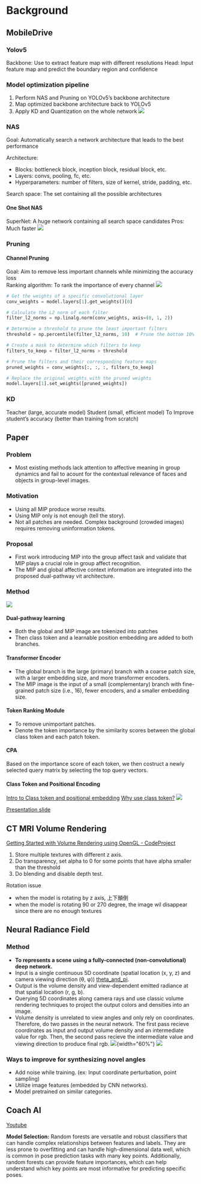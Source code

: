 # Background

## MobileDrive
### Yolov5
Backbone: Use to extract feature map with different resolutions
Head: Input feature map and predict the boundary region and confidence

### Model optimization pipeline
1. Perform NAS and Pruning on YOLOv5’s backbone architecture
2. Map optimized backbone architecture back to YOLOv5
3. Apply KD and Quantization on the whole network
![](./images/resume/optimization_pipeline.png)

### NAS
Goal: Automatically search a network architecture that leads to the best performance

Architecture:
* Blocks: bottleneck block, inception block, residual block, etc.
* Layers: convs, pooling, fc, etc.
* Hyperparameters: number of filters, size of kernel, stride, padding, etc.

Search space: The set containing all the possible architectures

#### One Shot NAS
SuperNet: A huge network containing all search space candidates
Pros: Much faster
![](./images/resume/oneshot.png)


### Pruning
#### Channel Pruning
Goal: Aim to remove less important channels while minimizing the accuracy loss  
Ranking algorithm: To rank the importance of every channel 
![](./images/resume/channel_pruning.png)

```python
# Get the weights of a specific convolutional layer
conv_weights = model.layers[1].get_weights()[0]

# Calculate the L2 norm of each filter
filter_l2_norms = np.linalg.norm(conv_weights, axis=(0, 1, 2))

# Determine a threshold to prune the least important filters
threshold = np.percentile(filter_l2_norms, 10)  # Prune the bottom 10%

# Create a mask to determine which filters to keep
filters_to_keep = filter_l2_norms > threshold

# Prune the filters and their corresponding feature maps
pruned_weights = conv_weights[:, :, :, filters_to_keep]

# Replace the original weights with the pruned weights
model.layers[1].set_weights([pruned_weights]) 
```

### KD
Teacher (large, accurate model) 
Student (small, efficient model)
To Improve student’s accuracy (better than training from scratch)  

## Paper
### Problem
* Most existing methods lack attention to affective meaning in group dynamics and fail to acount for the contextual relevance of faces and objects in group-level images.

### Motivation
* Using all MIP produce worse results.
* Using MIP only is not enough (tell the story).
* Not all patches are needed. Complex background (crowded images) requires removing uninformation tokens.

### Proposal
* First work introducing MIP into the group affect task and validate that MIP plays a crucial role in group affect recognition. 
* The MIP and global affective context information are integrated into the proposed dual-pathway vit architecture.

### Method
![](./images/resume/method.png)

#### Dual-pathway learning
* Both the global and MIP image are tokenized into patches
* Then class token and a learnable position embedding are added to both branches.
#### Transformer Encoder
- The global branch is the large (primary) branch with a coarse patch size, with a larger embedding size, and more transformer encoders.
- The MIP image is the input of a small (complementary) branch with fine-grained patch size (i.e., 16), fewer encoders, and a smaller embedding size.
#### Token Ranking Module
* To remove unimportant patches.
* Denote the token importance by the similarity scores between the global class token and each patch token.
#### CPA
Based on the importance score of each token, we then costruct a newly selected query matrix by selecting the top query vectors.

#### Class Token and Positional Encoding
[Intro to Class token and positional embedding](https://deepganteam.medium.com/vision-transformers-for-computer-vision-9f70418fe41a)
[Why use class token?](https://datascience.stackexchange.com/questions/90649/class-token-in-vit-and-bert)
![](./images/resume/cpa.png)

[Presentation slide](https://docs.google.com/presentation/d/1_wSrmuKN2r8Ue_UypCsoKqRkfPLuOJQg/edit?usp=sharing&ouid=117334240525465093292&rtpof=true&sd=true)

## CT MRI Volume Rendering

[Getting Started with Volume Rendering using OpenGL - CodeProject](https://www.codeproject.com/Articles/352270/Getting-Started-with-Volume-Rendering-using-OpenGL)

1. Store multiple textures with different z axis.
2. Do transparency, set alpha to 0 for some points that have alpha smaller than the threshold
3. Do blending and disable depth test.

Rotation issue

- when the model is rotating by z axis, 上下顛倒
- when the model is rotating 90 or 270 degree, the image wil disappear since there are no enough textures


## Neural Radiance Field
### Method
* **To represents a scene using a fully-connected (non-convolutional) deep network.**
* Input is a single continuous 5D coordinate (spatial location (x, y, z) and camera viewing direction (θ, φ)) [theta_and_pi](https://www.cs.cmu.edu/~barbic/camera.html).
* Output is the volume density and view-dependent emitted radiance at that spatial location (r, g, b).
* Querying 5D coordinates along camera rays and use classic volume rendering techniques to project the output colors and densities into an image.
* Volume density is unrelated to view angles and only rely on coordinates. Therefore, do two passes in the neural network. The first pass recieve coordinates as input and output volume density and an intermediate value for rgb. Then, the second pass recieve the intermediate value and viewing direction to produce final rgb. 
![](./images/resume/nerf1.svg){width="60%"}
![](./images/resume/nerf2.png)

### Ways to improve for synthesizing novel angles
* Add noise while training. (ex: Input coordinate perturbation, point sampling)
* Utilize image features (embedded by CNN networks).
* Model pretrained on similar categories.


## Coach AI
[Youtube](https://www.youtube.com/watch?v=Se1nLA_JbMY)<br>

**Model Selection:** Random forests are versatile and robust classifiers that can handle complex relationships between features and labels. They are less prone to overfitting and can handle high-dimensional data well, which is common in pose prediction tasks with many key points. Additionally, random forests can provide feature importances, which can help understand which key points are most informative for predicting specific poses.